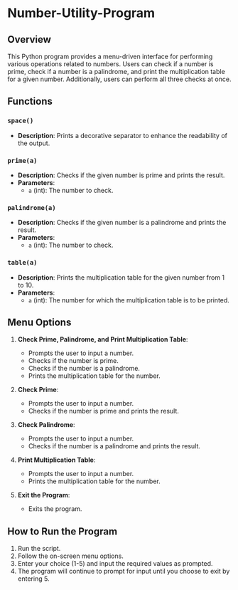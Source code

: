 # Number-Utility-Program
## Overview
This Python program provides a menu-driven interface for performing various operations related to numbers. Users can check if a number is prime, check if a number is a palindrome, and print the multiplication table for a given number. Additionally, users can perform all three checks at once.

## Functions

### `space()`
- **Description**: Prints a decorative separator to enhance the readability of the output.

### `prime(a)`
- **Description**: Checks if the given number is prime and prints the result.
- **Parameters**:
  - `a` (int): The number to check.

### `palindrome(a)`
- **Description**: Checks if the given number is a palindrome and prints the result.
- **Parameters**:
  - `a` (int): The number to check.

### `table(a)`
- **Description**: Prints the multiplication table for the given number from 1 to 10.
- **Parameters**:
  - `a` (int): The number for which the multiplication table is to be printed.

## Menu Options

1. **Check Prime, Palindrome, and Print Multiplication Table**:
   - Prompts the user to input a number.
   - Checks if the number is prime.
   - Checks if the number is a palindrome.
   - Prints the multiplication table for the number.

2. **Check Prime**:
   - Prompts the user to input a number.
   - Checks if the number is prime and prints the result.

3. **Check Palindrome**:
   - Prompts the user to input a number.
   - Checks if the number is a palindrome and prints the result.

4. **Print Multiplication Table**:
   - Prompts the user to input a number.
   - Prints the multiplication table for the number.

5. **Exit the Program**:
   - Exits the program.

## How to Run the Program

1. Run the script.
2. Follow the on-screen menu options.
3. Enter your choice (1-5) and input the required values as prompted.
4. The program will continue to prompt for input until you choose to exit by entering 5.
